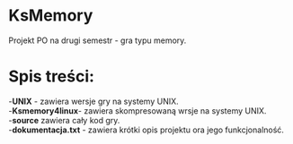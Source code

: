 # KsMemory
Projekt PO na drugi semestr - gra typu memory.

# Spis treści:
-**UNIX** - zawiera wersje gry na systemy UNIX.  
-**Ksmemory4linux**- zawiera skompresowaną wrsje na systemy UNIX.  
-**source** zawiera cały kod gry.  
-**dokumentacja.txt** - zawiera krótki opis projektu ora jego funkcjonalność.
